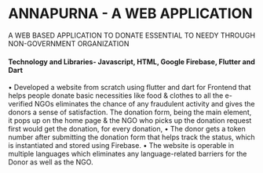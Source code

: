 # ANNAPURNA - A WEB APPLICATION
A WEB BASED APPLICATION TO DONATE ESSENTIAL TO NEEDY THROUGH NON-GOVERNMENT ORGANIZATION


#### Technology and Libraries- Javascript, HTML, Google Firebase, Flutter and Dart
• Developed a website from scratch using flutter and dart for Frontend that helps people donate basic necessities like 
food & clothes to all the e-verified NGOs eliminates the chance of any fraudulent activity and gives the donors a sense 
of satisfaction. The donation form, being the main element, it pops up on the home page & the NGO who picks up the 
donation request first would get the donation, for every donation,
• The donor gets a token number after submitting the donation form that helps track the status, which is instantiated and 
stored using Firebase.
• The website is operable in multiple languages which eliminates any language-related barriers for the Donor as well as 
the NGO.

